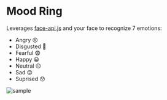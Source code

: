# Mood Ring

Leverages [face-api.js](https://github.com/justadudewhohacks/face-api.js) and your face to recognize 7 emotions:
- Angry 😠
- Disgusted 🤢
- Fearful 😨
- Happy 😀
- Neutral 😐
- Sad 😔
- Suprised 😯

![sample](http://i.imgur.com/eCd7Esz.png)





